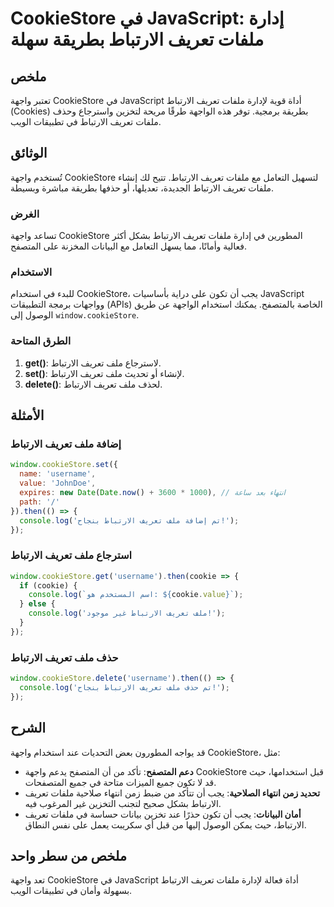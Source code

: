 <!--
Meta Description: # CookieStore في JavaScript: إدارة ملفات تعريف الارتباط بطريقة سهلة ## ملخص تعتبر واجهة CookieStore في JavaScript أداة قوية لإدارة ملفات تعريف الارتبا...
Meta Keywords: تعريف, الارتباط, cookiestore, ملفات, ملف
-->

# CookieStore في JavaScript: إدارة ملفات تعريف الارتباط بطريقة سهلة

## ملخص
تعتبر واجهة CookieStore في JavaScript أداة قوية لإدارة ملفات تعريف الارتباط (Cookies) بطريقة برمجية. توفر هذه الواجهة طرقًا مريحة لتخزين واسترجاع وحذف ملفات تعريف الارتباط في تطبيقات الويب.

## الوثائق
تُستخدم واجهة CookieStore لتسهيل التعامل مع ملفات تعريف الارتباط. تتيح لك إنشاء ملفات تعريف الارتباط الجديدة، تعديلها، أو حذفها بطريقة مباشرة وبسيطة.

### الغرض
تساعد واجهة CookieStore المطورين في إدارة ملفات تعريف الارتباط بشكل أكثر فعالية وأمانًا، مما يسهل التعامل مع البيانات المخزنة على المتصفح.

### الاستخدام
للبدء في استخدام CookieStore، يجب أن تكون على دراية بأساسيات JavaScript وواجهات برمجة التطبيقات (APIs) الخاصة بالمتصفح. يمكنك استخدام الواجهة عن طريق الوصول إلى `window.cookieStore`.

### الطرق المتاحة
1. **get()**: لاسترجاع ملف تعريف الارتباط.
2. **set()**: لإنشاء أو تحديث ملف تعريف الارتباط.
3. **delete()**: لحذف ملف تعريف الارتباط.

## الأمثلة
### إضافة ملف تعريف الارتباط
```javascript
window.cookieStore.set({
  name: 'username',
  value: 'JohnDoe',
  expires: new Date(Date.now() + 3600 * 1000), // انتهاء بعد ساعة
  path: '/'
}).then(() => {
  console.log('تم إضافة ملف تعريف الارتباط بنجاح!');
});
```

### استرجاع ملف تعريف الارتباط
```javascript
window.cookieStore.get('username').then(cookie => {
  if (cookie) {
    console.log(`اسم المستخدم هو: ${cookie.value}`);
  } else {
    console.log('ملف تعريف الارتباط غير موجود!');
  }
});
```

### حذف ملف تعريف الارتباط
```javascript
window.cookieStore.delete('username').then(() => {
  console.log('تم حذف ملف تعريف الارتباط بنجاح!');
});
```

## الشرح
قد يواجه المطورون بعض التحديات عند استخدام واجهة CookieStore، مثل:

- **دعم المتصفح**: تأكد من أن المتصفح يدعم واجهة CookieStore قبل استخدامها، حيث قد لا تكون جميع الميزات متاحة في جميع المتصفحات.
- **تحديد زمن انتهاء الصلاحية**: يجب أن تتأكد من ضبط زمن انتهاء صلاحية ملفات تعريف الارتباط بشكل صحيح لتجنب التخزين غير المرغوب فيه.
- **أمان البيانات**: يجب أن تكون حذرًا عند تخزين بيانات حساسة في ملفات تعريف الارتباط، حيث يمكن الوصول إليها من قبل أي سكريبت يعمل على نفس النطاق.

## ملخص من سطر واحد
تعد واجهة CookieStore في JavaScript أداة فعالة لإدارة ملفات تعريف الارتباط بسهولة وأمان في تطبيقات الويب.